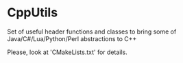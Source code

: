 # CppUtils
Set of useful header functions and classes to bring some of Java/C#/Lua/Python/Perl abstractions to C++

Please, look at 'CMakeLists.txt' for details.
